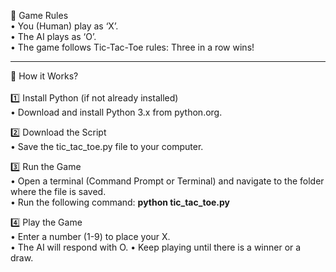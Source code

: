 🎯 Game Rules<br />
	•	You (Human) play as ‘X’. <br />
	•	The AI plays as ‘O’.<br />
	•	The game follows Tic-Tac-Toe rules: Three in a row wins!<br />
 ___________________________________________________________________________________________________

 📌 How it Works? <br />
<br />
1️⃣ Install Python (if not already installed)<br />
	•	Download and install Python 3.x from python.org.<br />

2️⃣ Download the Script<br />
	•	Save the tic_tac_toe.py file to your computer.<br />

3️⃣ Run the Game<br />
	•	Open a terminal (Command Prompt or Terminal) and navigate to the folder where the file is saved.<br />
	•	Run the following command: **python tic_tac_toe.py**<br />

4️⃣ Play the Game<br />
	•	Enter a number (1-9) to place your X.<br />
	•	The AI will respond with O.
	•	Keep playing until there is a winner or a draw.

 

